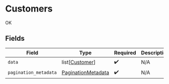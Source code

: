 # Customers

OK


## Fields

| Field                                                           | Type                                                            | Required                                                        | Description                                                     |
| --------------------------------------------------------------- | --------------------------------------------------------------- | --------------------------------------------------------------- | --------------------------------------------------------------- |
| `data`                                                          | list[[Customer](../../models/shared/customer.md)]               | :heavy_check_mark:                                              | N/A                                                             |
| `pagination_metadata`                                           | [PaginationMetadata](../../models/shared/paginationmetadata.md) | :heavy_check_mark:                                              | N/A                                                             |